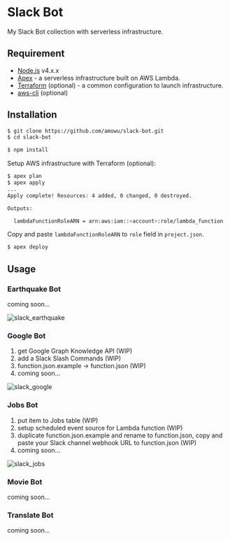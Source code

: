# Slack Bot

My Slack Bot collection with serverless infrastructure.

## Requirement

- [Node.js](https://nodejs.org) v4.x.x
- [Apex](http://apex.run) - a serverless infrastructure built on AWS Lambda.
- [Terraform](https://www.terraform.io) (optional) - a common configuration to launch infrastructure.
- [aws-cli](https://aws.amazon.com/cli/) (optional)

## Installation

```sh
$ git clone https://github.com/amowu/slack-bot.git
$ cd slack-bot
```

```sh
$ npm install
```

Setup AWS infrastructure with Terraform (optional):

```sh
$ apex plan
$ apex apply
...
Apply complete! Resources: 4 added, 0 changed, 0 destroyed.

Outputs:

  lambdaFunctionRoleARN = arn:aws:iam::<account>:role/lambda_function
```

Copy and paste `lambdaFunctionRoleARN` to `role` field in `project.json`.

```sh
$ apex deploy
```

## Usage

### Earthquake Bot

coming soon...

![slack_earthquake](https://cloud.githubusercontent.com/assets/559351/13821950/c9bffd80-ebde-11e5-8792-058ee814aae1.png)

### Google Bot

1. get Google Graph Knowledge API (WIP)
2. add a Slack Slash Commands (WIP)
3. function.json.example -> function.json (WIP)
4. coming soon...

![slack_google](https://cloud.githubusercontent.com/assets/559351/14066586/5301ecf8-f480-11e5-9965-bcc236377036.png)

### Jobs Bot

1. put item to Jobs table (WIP)
2. setup scheduled event source for Lambda function (WIP)
3. duplicate function.json.example and rename to function.json, copy and paste your Slack channel webhook URL to function.json (WIP)
4. coming soon...

![slack_jobs](https://cloud.githubusercontent.com/assets/559351/13821931/b100fcb8-ebde-11e5-9b3f-63b672d27764.png)

### Movie Bot

coming soon...

### Translate Bot

coming soon...
